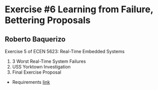 # Exercise #6 Learning from Failure, Bettering Proposals #
## Roberto Baquerizo ##

Exercise 5 of ECEN 5623: Real-Time Embedded Systems

1. 3 Worst Real-Time System Failures
2. USS Yorktown Investigation
3. Final Exercise Proposal

* Requirements
 [link](Exercise-6-Requirements2020Sp.pdf)
